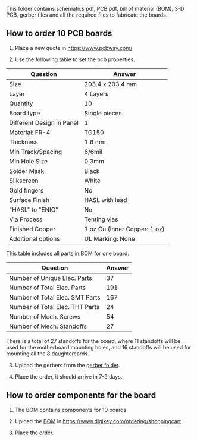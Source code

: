 This folder contains schematics pdf, PCB pdf, bill of material (BOM), 3-D PCB, gerber files and all the required files to fabricate the boards.

## How to order 10 PCB boards

1. Place a new quote in https://www.pcbway.com/ 

2. Use the following table to set the pcb properties.

| Question             | Answer      |
|----------------------|-------------|
|Size| 203.4 x 203.4 mm|
|Layer| 4 Layers|
|Quantity| 10|
|Board type| Single pieces|
|Different Design in Panel| 1|
|Material: FR-4| TG150|
|Thickness| 1.6 mm|
|Min Track/Spacing| 6/6mil|
|Min Hole Size| 0.3mm|
|Solder Mask| Black|
|Silkscreen| White|
|Gold fingers| No|
|Surface Finish| HASL with lead|
|"HASL" to "ENIG"| No|
|Via Process| Tenting vias|
|Finished Copper| 1 oz Cu (Inner Copper: 1 oz)|
|Additional options| UL Marking: None|

This table includes all parts in BOM for one board. 

| Question                  | Answer           |
|---------------------------|------------------|
| Number of Unique Elec. Parts    | 37               |
| Number of Total Elec. Parts     | 191              |
| Number of Total Elec. SMT Parts | 167              |
| Number of Total Elec. THT Parts | 24               |
| Number of Mech. Screws          | 54               |
| Number of Mech. Standoffs       | 27               |

There is a total of 27 standoffs for the board, where 11 standoffs will be used for the motherboard mounting holes, and 16 standoffs will be used for mounting all the 8 daughtercards.

3. Upload the gerbers from the [gerber folder](https://github.com/Severson-Group/SensorCard/tree/Motherbaord_REVD_2/Motherboard/REV20200920D/gerbers).

4. Place the order, it should arrive in 7-9 days.

## How to order components for the board

1. The BOM contains components for 10 boards.

2. Upload the [BOM](https://github.com/Severson-Group/SensorCard/blob/Motherbaord_REVD_2/Motherboard/REV20200920D/SensorMotherBoard_BOM.xlsx) in https://www.digikey.com/ordering/shoppingcart. 

3. Place the order.
